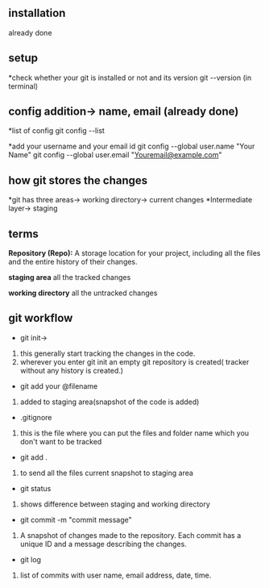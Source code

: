 ## installation
already done

## setup
*check whether your git is installed or not and its version
git --version (in terminal)

## config addition-> name, email (already done)
*list of config
git config --list

*add your username and your email id
git config --global user.name "Your Name"
git config --global user.email "Youremail@example.com"

## how git stores the changes
*git has three areas-> working directory-> current changes
*Intermediate layer-> staging

## terms
**Repository (Repo):**
A storage location for your project, including all the files and the entire history of  their changes.

**staging area**
all the tracked changes

**working directory**
all the untracked changes



## git workflow

* git init-> 
1. this generally start tracking the changes   in the code.
2. wherever you enter git init an empty git repository is created( tracker without any history is created.)

* git add your @filename
1. added to staging area(snapshot of the code is added)

* .gitignore 
1. this is the file where you can put the files and folder name which you don't want to be tracked

* git add .
1. to send all the files current snapshot to staging area

* git status
1. shows difference between staging and working directory

* git commit -m "commit message"
1. A snapshot of changes made to the repository. Each commit has a unique ID and a message describing the changes.

* git log
1. list of commits with user name, email address, date, time.